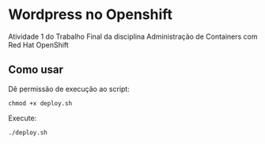 # Wordpress no Openshift
Atividade 1 do Trabalho Final da disciplina Administração de Containers com Red Hat OpenShift 


## Como usar

Dê permissão de execução ao script:

```
chmod +x deploy.sh
```

Execute:
```
./deploy.sh
```
